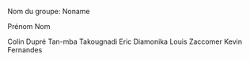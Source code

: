 Nom du groupe: Noname

Prénom        Nom

Colin      Dupré
Tan-mba    Takougnadi 
Eric       Diamonika
Louis      Zaccomer
Kevin      Fernandes
